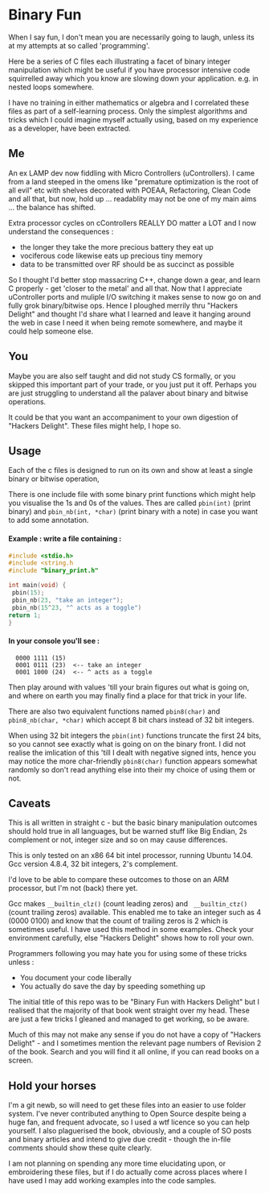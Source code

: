 # Binary Fun

When I say fun, I don't mean you are necessarily going to laugh, unless its at my attempts at so called 'programming'.

Here be a series of C files each illustrating a facet of binary integer manipulation which might be useful if you have processor intensive code squirrelled away which you know are slowing down your application. e.g. in nested loops somewhere. 

I have no training in either mathematics or algebra and I correlated these files as part of a self-learning process. Only the simplest algorithms and tricks which I could imagine myself actually using, based on my experience as a developer, have been extracted.

## Me

An ex LAMP dev now fiddling with Micro Controllers (uControllers). I came from a land steeped in the omens like "premature optimization is the root of all evil" etc with shelves decorated with POEAA, Refactoring, Clean Code and all that, but now, hold up ... readablity may not be one of my main aims ... the balance has shifted.

Extra processor cycles on cControllers REALLY DO matter a LOT and I now understand the consequences :

* the longer they take the more precious battery they eat up 
* vociferous code likewise eats up precious tiny memory
* data to be transmitted over RF should be as succinct as possible

So I thought I'd better stop massacring C++, change down a gear, and learn C properly - get 'closer to the metal' and all that. Now that I appreciate uController ports and muliple I/O switching it makes sense to now go on and fully grok binary/bitwise ops.  Hence I ploughed merrily thru "Hackers Delight" and thought I'd share what I learned and leave it hanging around the web in case I need it when being remote somewhere, and maybe it could help someone else.

## You

Maybe you are also self taught and did not study CS formally, or you skipped this important part of your trade, or you just put it off. Perhaps you are just struggling to understand all the palaver about binary and bitwise operations. 

It could be that you want an accompaniment to your own digestion of "Hackers Delight". These files might help, I hope so.

## Usage

Each of the c files is designed to run on its own and show at least a single binary or bitwise operation, 

There is one include file with some binary print functions which might help you visualise the 1s and 0s of the values.
Thes are called `pbin(int)` (print binary) and `pbin_nb(int, *char)` (print binary with a note) in case you want to add some annotation.

#### Example : write a file containing  :

```c 
#include <stdio.h>
#include <string.h
#include "binary_print.h" 

int main(void) {
 pbin(15);
 pbin_nb(23, "take an integer");
 pbin_nb(15^23, "^ acts as a toggle")
return 1;
}
```

#### In your console you'll see :

```console 
  0000 1111	(15)
  0001 0111	(23)  <-- take an integer
  0001 1000	(24)  <-- ^ acts as a toggle
```
Then play around with values 'till your brain figures out what is going on, and where on earth you may finally find a place for that trick in your life.   

There are also two equivalent functions named `pbin8(char)` and `pbin8_nb(char, *char)` which accept 8 bit chars instead of 32 bit integers.

When using 32 bit integers the `pbin(int)` functions truncate the first 24 bits, so you cannot see exactly what is going on on the binary front. I did not realise the imlication of this 'till I dealt with negative signed ints, hence you may notice the more char-friendly `pbin8(char)` function appears somewhat randomly so don't read anything else into their my choice of using them or not. 

## Caveats

This is all written in straight c - but the basic binary manipulation outcomes should hold true in all languages, but be warned stuff like Big Endian, 2s complement or not, integer size and so on may cause differences.

This is only tested on an x86 64 bit intel processor, running Ubuntu 14.04. Gcc version 4.8.4, 32 bit integers, 2's complement.

I'd love to be able to compare these outcomes to those on an ARM processor, but I'm not (back) there yet.

Gcc makes `__builtin_clz()` (count leading zeros) and ` __builtin_ctz()` (count trailing zeros) available. This enabled me to take an integer such as 4 (0000 0100) and know that the count of trailing zeros is 2 which is sometimes useful. I have used this method in some examples. Check your environment carefully, else "Hackers Delight" shows how to roll your own.

Programmers following you may hate you for using some of these tricks unless :

* You document your code liberally
* You actually do save the day by speeding something up

The initial title of this repo was to be "Binary Fun with Hackers Delight" but I realised that the majority of that book went straight over my head. These are just a few tricks I gleaned and managed to get working, so be aware.

Much of this may not make any sense if you do not have a copy of "Hackers Delight" - and I sometimes mention the relevant page numbers of Revision 2 of the book. Search and you will find it all online, if you can read books on a screen. 

## Hold your horses

I'm a git newb, so will need to get these files into an easier to use folder system. I've never contributed anything to Open Source despite being a huge fan, and frequent advocate, so I used a wtf licence so you can help yourself. I also plaguerised the book, obviously, and a couple of SO posts and binary articles and intend to give due credit - though the in-file comments should show these quite clearly.

I am not planning on spending any more time elucidating upon, or embroidering these files, but if I do actually come across places where I have used I may add working examples into the code samples.
